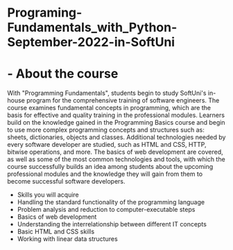 # Programing-Fundamentals_with_Python-September-2022-in-SoftUni

# - About the course
With "Programming Fundamentals", students begin to study SoftUni's in-house program for the comprehensive training of software engineers.
The course examines fundamental concepts in programming, which are the basis for effective and quality training in the professional modules.
Learners build on the knowledge gained in the Programming Basics course and begin to use more complex programming concepts and structures such as: 
sheets, dictionaries, objects and classes. Additional technologies needed by every software developer are studied, such as HTML and CSS, HTTP, 
bitwise operations, and more. The basics of web development are covered, as well as some of the most common technologies and tools, 
with which the course successfully builds an idea among students about the upcoming professional modules and 
the knowledge they will gain from them to become successful software developers.

- Skills you will acquire
- Handling the standard functionality of the programming language
- Problem analysis and reduction to computer-executable steps
- Basics of web development
- Understanding the interrelationship between different IT concepts
- Basic HTML and CSS skills
- Working with linear data structures
